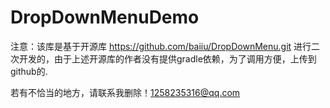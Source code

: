# DropDownMenuDemo



注意：该库是基于开源库 https://github.com/baiiu/DropDownMenu.git 进行二次开发的，由于上述开源库的作者没有提供gradle依赖，为了调用方便，上传到github的.

若有不恰当的地方，请联系我删除！1258235316@qq.com
